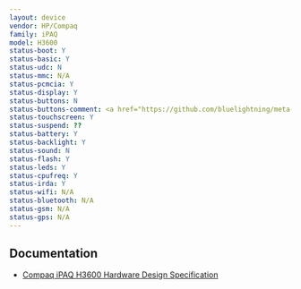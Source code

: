 ```yaml
---
layout: device
vendor: HP/Compaq
family: iPAQ
model: H3600
status-boot: Y
status-basic: Y
status-udc: N
status-mmc: N/A
status-pcmcia: Y
status-display: Y
status-buttons: N
status-buttons-comment: <a href="https://github.com/bluelightning/meta-handheld/blob/master/recipes-kernel/linux/linux-yocto-3.17/h3600/0002-input-driver-for-microcontroller-keys-on-the-iPaq-h3.patch">Patch</a>
status-touchscreen: Y
status-suspend: ??
status-battery: Y
status-backlight: Y
status-sound: N
status-flash: Y
status-leds: Y
status-cpufreq: Y
status-irda: Y
status-wifi: N/A
status-bluetooth: N/A
status-gsm: N/A
status-gps: N/A
---
```


Documentation
-------------

* [Compaq iPAQ H3600 Hardware Design Specification](http://web.archive.org/web/20100409100328/http://www.handhelds.org/Compaq/iPAQH3600/iPAQ_H3600.html)
